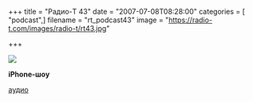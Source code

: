 +++
title = "Радио-T 43"
date = "2007-07-08T08:28:00"
categories = [ "podcast",]
filename = "rt_podcast43"
image = "https://radio-t.com/images/radio-t/rt43.jpg"

+++

![](https://radio-t.com/images/radio-t/rt43.jpg)

**iPhone-шоу**


[аудио](http://cdn.radio-t.com/rt_podcast43.mp3)
<audio src="http://cdn.radio-t.com/rt_podcast43.mp3" preload="none"></audio>